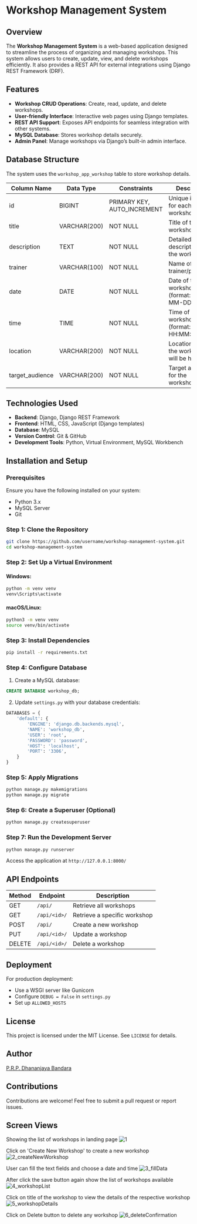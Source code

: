 # Workshop Management System

## Overview
The **Workshop Management System** is a web-based application designed to streamline the process of organizing and managing workshops. This system allows users to create, update, view, and delete workshops efficiently. It also provides a REST API for external integrations using Django REST Framework (DRF).

## Features
- **Workshop CRUD Operations**: Create, read, update, and delete workshops.
- **User-friendly Interface**: Interactive web pages using Django templates.
- **REST API Support**: Exposes API endpoints for seamless integration with other systems.
- **MySQL Database**: Stores workshop details securely.
- **Admin Panel**: Manage workshops via Django’s built-in admin interface.

## Database Structure
The system uses the `workshop_app_workshop` table to store workshop details.

| Column Name       | Data Type    | Constraints                  | Description                                  |
|------------------|------------|-----------------------------|----------------------------------------------|
| id              | BIGINT      | PRIMARY KEY, AUTO_INCREMENT | Unique identifier for each workshop.        |
| title           | VARCHAR(200)| NOT NULL                    | Title of the workshop.                      |
| description     | TEXT        | NOT NULL                    | Detailed description of the workshop.       |
| trainer         | VARCHAR(100)| NOT NULL                    | Name of the trainer/presenter.              |
| date           | DATE        | NOT NULL                    | Date of the workshop (format: YYYY-MM-DD).  |
| time           | TIME        | NOT NULL                    | Time of the workshop (format: HH:MM:SS).    |
| location       | VARCHAR(200)| NOT NULL                    | Location where the workshop will be held.   |
| target_audience| VARCHAR(200)| NOT NULL                    | Target audience for the workshop.           |



## Technologies Used
- **Backend**: Django, Django REST Framework
- **Frontend**: HTML, CSS, JavaScript (Django templates)
- **Database**: MySQL
- **Version Control**: Git & GitHub
- **Development Tools**: Python, Virtual Environment, MySQL Workbench

## Installation and Setup

### Prerequisites
Ensure you have the following installed on your system:
- Python 3.x
- MySQL Server
- Git

### Step 1: Clone the Repository
```bash
git clone https://github.com/username/workshop-management-system.git
cd workshop-management-system
```

### Step 2: Set Up a Virtual Environment
#### Windows:
```bash
python -m venv venv
venv\Scripts\activate
```
#### macOS/Linux:
```bash
python3 -m venv venv
source venv/bin/activate
```

### Step 3: Install Dependencies
```bash
pip install -r requirements.txt
```

### Step 4: Configure Database
1. Create a MySQL database:
```sql
CREATE DATABASE workshop_db;
```
2. Update `settings.py` with your database credentials:
```python
DATABASES = {
    'default': {
        'ENGINE': 'django.db.backends.mysql',
        'NAME': 'workshop_db',
        'USER': 'root',
        'PASSWORD': 'password',
        'HOST': 'localhost',
        'PORT': '3306',
    }
}
```

### Step 5: Apply Migrations
```bash
python manage.py makemigrations
python manage.py migrate
```

### Step 6: Create a Superuser (Optional)
```bash
python manage.py createsuperuser
```

### Step 7: Run the Development Server
```bash
python manage.py runserver
```
Access the application at `http://127.0.0.1:8000/`

## API Endpoints
| Method | Endpoint | Description |
|--------|---------|-------------|
| GET | `/api/` | Retrieve all workshops |
| GET | `/api/<id>/` | Retrieve a specific workshop |
| POST | `/api/` | Create a new workshop |
| PUT | `/api/<id>/` | Update a workshop |
| DELETE | `/api/<id>/` | Delete a workshop |

## Deployment
For production deployment:
- Use a WSGI server like Gunicorn
- Configure `DEBUG = False` in `settings.py`
- Set up `ALLOWED_HOSTS`

## License
This project is licensed under the MIT License. See `LICENSE` for details.

## Author
[P.R.P. Dhananjaya Bandara](https://github.com/DhananjayaBandara)

## Contributions
Contributions are welcome! Feel free to submit a pull request or report issues.


## Screen Views
Showing the list of workshops in landing page
![1](https://github.com/user-attachments/assets/0142b1f0-9b9c-4a7f-b961-c032e319d621)

Click on 'Create New Workshop' to create a new workshop
![2_createNewWorkshop](https://github.com/user-attachments/assets/626c704a-9d3f-49ac-b239-fa9072b761c6)

User can fill the text fields and choose a date and time
![3_fillData](https://github.com/user-attachments/assets/24d68b22-cdf8-45c1-96f9-4426faf078a6)

After click the save button again show the list of workshops available
![4_workshopList](https://github.com/user-attachments/assets/1fe74719-61e3-4926-b4b6-f20236284e06)

Click on title of the workshop to view the details of the respective workshop
![5_workshopDetails](https://github.com/user-attachments/assets/92da4937-9393-4d7c-a20d-f343146d1283)

Click on Delete button to delete any workshop
![6_deleteConfirmation](https://github.com/user-attachments/assets/6df87496-2d39-4547-9465-388bbf65ff03)






